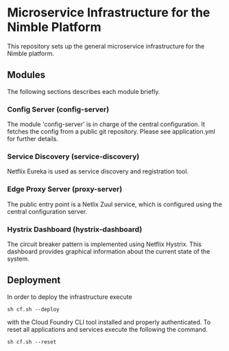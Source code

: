 # Microservice Infrastructure for the Nimble Platform
This repository sets up the general microservice infrastructure for the Nimble platform.

## Modules
The following sections describes each module briefly.

### Config Server (config-server)
The module 'config-server' is in charge of the central configuration. It fetches the config from a public git repository.
Please see application.yml for further details.

### Service Discovery (service-discovery)
Netflix Eureka is used as service discovery and registration tool.

### Edge Proxy Server (proxy-server)
The public entry point is a Netlix Zuul service, which is configured using the central configuration server.

### Hystrix Dashboard (hystrix-dashboard)
The circuit breaker pattern is implemented using Netflix Hystrix. This dashboard provides graphical information about the current state of the system.

## Deployment

In order to deploy the infrastructure execute 
```shell
sh cf.sh --deploy
```
with the Cloud Foundry CLI tool installed and properly authenticated.
To reset all applications and services execute the following the command.
```shell
sh cf.sh --reset
```
